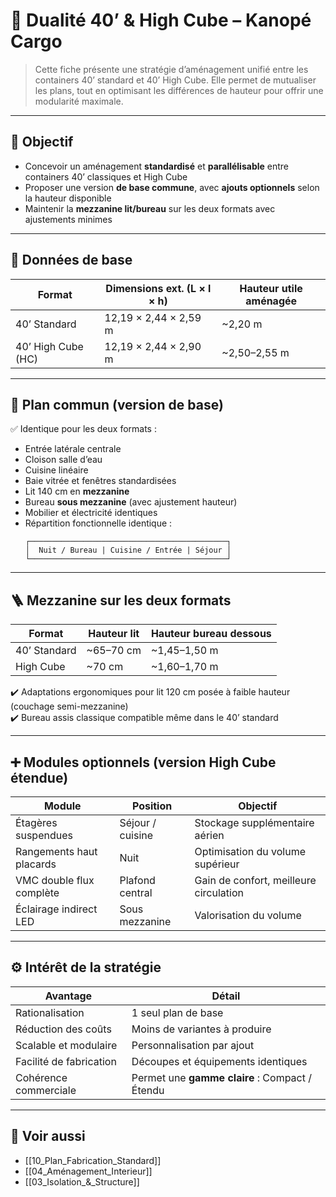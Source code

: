 # 🧱 Dualité 40’ & High Cube – Kanopé Cargo

> Cette fiche présente une stratégie d’aménagement unifié entre les containers 40’ standard et 40’ High Cube. Elle permet de mutualiser les plans, tout en optimisant les différences de hauteur pour offrir une modularité maximale.

---

## 🎯 Objectif

- Concevoir un aménagement **standardisé** et **parallélisable** entre containers 40’ classiques et High Cube
- Proposer une version **de base commune**, avec **ajouts optionnels** selon la hauteur disponible
- Maintenir la **mezzanine lit/bureau** sur les deux formats avec ajustements minimes

---

## 📏 Données de base

| Format               | Dimensions ext. (L × l × h) | Hauteur utile aménagée |
|----------------------|------------------------------|-------------------------|
| 40’ Standard         | 12,19 × 2,44 × 2,59 m        | ~2,20 m                |
| 40’ High Cube (HC)   | 12,19 × 2,44 × 2,90 m        | ~2,50–2,55 m           |

---

## 🔄 Plan commun (version de base)

✅ Identique pour les deux formats :

- Entrée latérale centrale
- Cloison salle d’eau
- Cuisine linéaire
- Baie vitrée et fenêtres standardisées
- Lit 140 cm en **mezzanine**
- Bureau **sous mezzanine** (avec ajustement hauteur)
- Mobilier et électricité identiques
- Répartition fonctionnelle identique :
  ```text
  ┌────────────────────────────────────────────┐
  │  Nuit / Bureau | Cuisine / Entrée | Séjour │
  └────────────────────────────────────────────┘
  ```

---

## 🪜 Mezzanine sur les deux formats

| Format       | Hauteur lit | Hauteur bureau dessous |
| ------------ | ----------- | ---------------------- |
| 40’ Standard | ~65–70 cm   | ~1,45–1,50 m           |
| High Cube    | ~70 cm      | ~1,60–1,70 m           |

✔️ Adaptations ergonomiques pour lit 120 cm posée à faible hauteur (couchage semi-mezzanine)  
✔️ Bureau assis classique compatible même dans le 40’ standard

---

## ➕ Modules optionnels (version High Cube étendue)

| Module                   | Position        | Objectif                              |
|--------------------------|-----------------|----------------------------------------|
| Étagères suspendues      | Séjour / cuisine| Stockage supplémentaire aérien         |
| Rangements haut placards | Nuit            | Optimisation du volume supérieur       |
| VMC double flux complète | Plafond central | Gain de confort, meilleure circulation |
| Éclairage indirect LED   | Sous mezzanine  | Valorisation du volume                 |

---

## ⚙️ Intérêt de la stratégie

| Avantage                          | Détail                                |
|-----------------------------------|----------------------------------------|
| Rationalisation                   | 1 seul plan de base                   |
| Réduction des coûts               | Moins de variantes à produire         |
| Scalable et modulaire             | Personnalisation par ajout            |
| Facilité de fabrication           | Découpes et équipements identiques    |
| Cohérence commerciale             | Permet une **gamme claire** : Compact / Étendu |

---

## 🔗 Voir aussi

- [[10_Plan_Fabrication_Standard]]
- [[04_Aménagement_Interieur]]
- [[03_Isolation_&_Structure]]
